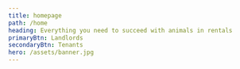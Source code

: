 ```yaml
---
title: homepage
path: /home
heading: Everything you need to succeed with animals in rentals
primaryBtn: Landlords
secondaryBtn: Tenants
hero: /assets/banner.jpg
---
```

